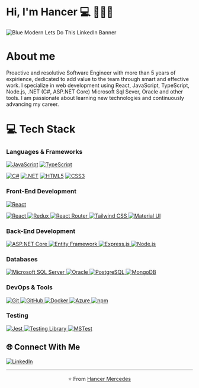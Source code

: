 # Hi, I'm Hancer 💻 💪🏽😎
![Blue Modern Lets Do This LinkedIn Banner](https://github.com/HancerMercede/HancerMercede/assets/78920052/300dcfd7-ee62-40ab-bb6f-3f54f4979f2e)

# About me
Proactive and resolutive Software Engineer with more than 5 years of expirience, dedicated to add value to the team through smart and effective work. I specialize in web development using React, JavaScript, TypeScript, Node.js, .NET (C#, ASP.NET Core) Microsoft Sql Sever, Oracle and other tools. I am passionate about learning new technologies and continuously advancing my career.

# 💻 Tech Stack

### Languages & Frameworks

[![JavaScript](https://img.shields.io/badge/JavaScript-F7DF1E?style=for-the-badge&logo=javascript&logoColor=black)](https://developer.mozilla.org/en-US/docs/Web/JavaScript)
[![TypeScript](https://img.shields.io/badge/TypeScript-3178C6?style=for-the-badge&logo=typescript&logoColor=white)](https://www.typescriptlang.org/)

[![C#](https://img.shields.io/badge/C%23-239120?style=for-the-badge&logo=c-sharp&logoColor=white)](https://learn.microsoft.com/en-us/dotnet/csharp/)
[![.NET](https://img.shields.io/badge/.NET-512BD4?style=for-the-badge&logo=dotnet&logoColor=white)](https://dotnet.microsoft.com/)
[![HTML5](https://img.shields.io/badge/HTML5-E34F26?style=for-the-badge&logo=html5&logoColor=white)](https://developer.mozilla.org/en-US/docs/Web/Guide/HTML/HTML5)
[![CSS3](https://img.shields.io/badge/CSS3-1572B6?style=for-the-badge&logo=css3&logoColor=white)](https://developer.mozilla.org/en-US/docs/Web/CSS)


### Front-End Development
[![React](https://img.shields.io/badge/React-20232A?style=for-the-badge&logo=react&logoColor=61DAFB)](https://reactjs.org)
<div align="left">
  <a href="https://reactjs.org/" target="_blank" rel="noreferrer">
    <img src="https://img.shields.io/badge/React-20232A?style=for-the-badge&logo=react&logoColor=61DAFB" alt="React" />
  </a>
  <a href="https://redux.js.org/" target="_blank" rel="noreferrer">
    <img src="https://img.shields.io/badge/Redux-593D88?style=for-the-badge&logo=redux&logoColor=white" alt="Redux" />
  </a>
  <a href="https://reactrouter.com/" target="_blank" rel="noreferrer">
    <img src="https://img.shields.io/badge/React_Router-CA4245?style=for-the-badge&logo=react-router&logoColor=white" alt="React Router" />
  </a>
  <a href="https://tailwindcss.com/" target="_blank" rel="noreferrer">
    <img src="https://img.shields.io/badge/Tailwind_CSS-38B2AC?style=for-the-badge&logo=tailwind-css&logoColor=white" alt="Tailwind CSS" />
  </a>
  <a href="https://mui.com/" target="_blank" rel="noreferrer">
    <img src="https://img.shields.io/badge/Material--UI-0081CB?style=for-the-badge&logo=material-ui&logoColor=white" alt="Material UI" />
  </a>
</div>

### Back-End Development

<div align="left">
  <a href="https://learn.microsoft.com/en-us/aspnet/core/" target="_blank" rel="noreferrer">
    <img src="https://img.shields.io/badge/ASP.NET_Core-5C2D91?style=for-the-badge&logo=.net&logoColor=white" alt="ASP.NET Core" />
  </a>
  <a href="https://learn.microsoft.com/en-us/ef/core/" target="_blank" rel="noreferrer">
    <img src="https://img.shields.io/badge/Entity_Framework-512BD4?style=for-the-badge&logo=.net&logoColor=white" alt="Entity Framework" />
  </a>
  <a href="https://expressjs.com/" target="_blank" rel="noreferrer">
    <img src="https://img.shields.io/badge/Express.js-000000?style=for-the-badge&logo=express&logoColor=white" alt="Express.js" />
  </a>
  <a href="https://nodejs.org/" target="_blank" rel="noreferrer">
    <img src="https://img.shields.io/badge/Node.js-339933?style=for-the-badge&logo=nodedotjs&logoColor=white" alt="Node.js" />
  </a>
</div>

### Databases

<div align="left">
  <a href="https://www.microsoft.com/en-us/sql-server" target="_blank" rel="noreferrer">
    <img src="https://img.shields.io/badge/Microsoft_SQL_Server-CC2927?style=for-the-badge&logo=microsoft-sql-server&logoColor=white" alt="Microsoft SQL Server" />
      <img src="https://img.shields.io/badge/Oracle-F80000?style=for-the-badge&logo=oracle&logoColor=white" alt="Oracle" />
  </a>
  <a href="https://www.postgresql.org/" target="_blank" rel="noreferrer">
    <img src="https://img.shields.io/badge/PostgreSQL-316192?style=for-the-badge&logo=postgresql&logoColor=white" alt="PostgreSQL" />
  </a>
  <a href="https://www.mongodb.com/" target="_blank" rel="noreferrer">
    <img src="https://img.shields.io/badge/MongoDB-4EA94B?style=for-the-badge&logo=mongodb&logoColor=white" alt="MongoDB" />
  </a>
</div>

### DevOps & Tools

<div align="left">
  <a href="https://git-scm.com/" target="_blank" rel="noreferrer">
    <img src="https://img.shields.io/badge/Git-F05032?style=for-the-badge&logo=git&logoColor=white" alt="Git" />
  </a>
  <a href="https://github.com/" target="_blank" rel="noreferrer">
    <img src="https://img.shields.io/badge/GitHub-100000?style=for-the-badge&logo=github&logoColor=white" alt="GitHub" />
  </a>
  <a href="https://www.docker.com/" target="_blank" rel="noreferrer">
    <img src="https://img.shields.io/badge/Docker-2CA5E0?style=for-the-badge&logo=docker&logoColor=white" alt="Docker" />
  </a>
  <a href="https://azure.microsoft.com/" target="_blank" rel="noreferrer">
    <img src="https://img.shields.io/badge/Azure-0078D4?style=for-the-badge&logo=microsoftazure&logoColor=white" alt="Azure" />
  </a>
  <a href="https://www.npmjs.com/" target="_blank" rel="noreferrer">
    <img src="https://img.shields.io/badge/npm-CB3837?style=for-the-badge&logo=npm&logoColor=white" alt="npm" />
  </a>
</div>

### Testing

<div align="flex">
  <a href="https://jestjs.io/" target="_blank" rel="noreferrer">
    <img src="https://img.shields.io/badge/Jest-C21325?style=for-the-badge&logo=jest&logoColor=white" alt="Jest" />
  </a>
  <a href="https://testing-library.com/docs/react-testing-library/intro/" target="_blank" rel="noreferrer">
    <img src="https://img.shields.io/badge/Testing_Library-E33332?style=for-the-badge&logo=testing-library&logoColor=white" alt="Testing Library" />
  </a>
  <a href="https://learn.microsoft.com/en-us/dotnet/core/testing/unit-testing-with-mstest" target="_blank" rel="noreferrer">
    <img src="https://img.shields.io/badge/MSTest-5C2D91?style=for-the-badge&logo=.net&logoColor=white" alt="MSTest" />
  </a>
</div>

## 🌐 Connect With Me

<div align="left">
  <a href="https://www.linkedin.com/in/hancer-mercedes-663766198/" target="_blank">
    <img src="https://img.shields.io/badge/LinkedIn-0077B5?style=for-the-badge&logo=linkedin&logoColor=white" alt="LinkedIn" />
  </a>
</div>

---

<div align="center">
  <p>⭐️ From <a href="https://github.com/HancerMercede/">Hancer Mercedes</a></p>
</div>




